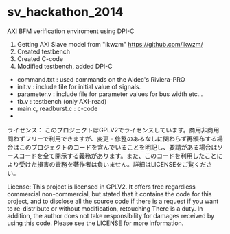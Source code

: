 sv_hackathon_2014
=================

AXI BFM verification enviroment using DPI-C

1. Getting AXI Slave model from "ikwzm" 
 https://github.com/ikwzm/
2. Created testbench
3. Created C-code
4. Modified testbench, added DPI-C

* command.txt : used commands on the Aldec's Riviera-PRO
* init.v : include file for initial value of signals.
* parameter.v : include file for parameter values for bus width etc...
* tb.v : testbench (only AXI-read)
* main.c, readburst.c : c-code
* 

ライセンス：
このプロジェクトはGPLV2でライセンスしています。商用非商用問わずフリーで利用できますが、変更・修整のあるなしに関わらず再頒布する場合はこのプロジェクトのコードを含んでいることを明記し、要請がある場合はソースコードを全て開示する義務があります。また、このコードを利用したことにより受けた損害の責務を著作者は負いません。詳細はLICENSEをご覧ください。

License:
This project is licensed in GPLV2.
It offers free regardless commercial non-commercial, but stated that it contains the code for this project, and to disclose all the source code if there is a request if you want to re-distribute or without modification, retouching There is a duty.
In addition, the author does not take responsibility for damages received by using this code.
Please see the LICENSE for more information.

